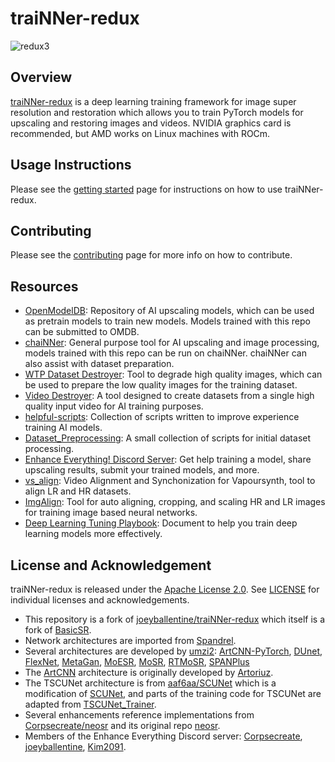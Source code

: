 # traiNNer-redux
![redux3](https://github.com/user-attachments/assets/d107b2fc-6b68-4d3e-b08d-82c8231796cb)

## Overview
[traiNNer-redux](https://trainner-redux.readthedocs.io/en/latest/index.html) is a deep learning training framework for image super resolution and restoration which allows you to train PyTorch models for upscaling and restoring images and videos. NVIDIA graphics card is recommended, but AMD works on Linux machines with ROCm.

## Usage Instructions
Please see the [getting started](https://trainner-redux.readthedocs.io/en/latest/getting_started.html) page for instructions on how to use traiNNer-redux.

## Contributing
Please see the [contributing](https://trainner-redux.readthedocs.io/en/latest/contributing.html) page for more info on how to contribute.

## Resources
- [OpenModelDB](https://openmodeldb.info/): Repository of AI upscaling models, which can be used as pretrain models to train new models. Models trained with this repo can be submitted to OMDB.
- [chaiNNer](https://github.com/chaiNNer-org/chaiNNer): General purpose tool for AI upscaling and image processing, models trained with this repo can be run on chaiNNer. chaiNNer can also assist with dataset preparation.
- [WTP Dataset Destroyer](https://github.com/umzi2/wtp_dataset_destroyer): Tool to degrade high quality images, which can be used to prepare the low quality images for the training dataset.
- [Video Destroyer](https://github.com/Kim2091/video-destroyer): A tool designed to create datasets from a single high quality input video for AI training purposes.
- [helpful-scripts](https://github.com/Kim2091/helpful-scripts): Collection of scripts written to improve experience training AI models.
- [Dataset_Preprocessing](https://github.com/umzi2/Dataset_Preprocessing): A small collection of scripts for initial dataset processing.
- [Enhance Everything! Discord Server](https://discord.gg/cpAUpDK): Get help training a model, share upscaling results, submit your trained models, and more.
- [vs_align](https://github.com/pifroggi/vs_align): Video Alignment and Synchonization for Vapoursynth, tool to align LR and HR datasets.
- [ImgAlign](https://github.com/sonic41592/ImgAlign): Tool for auto aligning, cropping, and scaling HR and LR images for training image based neural networks.
- [Deep Learning Tuning Playbook](https://developers.google.com/machine-learning/guides/deep-learning-tuning-playbook): Document to help you train deep learning models more effectively.

## License and Acknowledgement

traiNNer-redux is released under the [Apache License 2.0](LICENSE.txt). See [LICENSE](LICENSE/README.md) for individual licenses and acknowledgements.

- This repository is a fork of [joeyballentine/traiNNer-redux](https://github.com/joeyballentine/traiNNer-redux) which itself is a fork of [BasicSR](https://github.com/XPixelGroup/BasicSR).
- Network architectures are imported from [Spandrel](https://github.com/chaiNNer-org/spandrel).
- Several architectures are developed by [umzi2](https://github.com/umzi2): [ArtCNN-PyTorch](https://github.com/umzi2/ArtCNN-PyTorch), [DUnet](https://github.com/umzi2/DUnet), [FlexNet](https://github.com/umzi2/FlexNet), [MetaGan](https://github.com/umzi2/MetaGan), [MoESR](https://github.com/umzi2/MoESR), [MoSR](https://github.com/umzi2/MoSR), [RTMoSR](https://github.com/rewaifu/RTMoSR), [SPANPlus](https://github.com/umzi2/SPANPlus)
- The [ArtCNN](https://github.com/Artoriuz/ArtCNN) architecture is originally developed by [Artoriuz](https://github.com/Artoriuz).
- The TSCUNet architecture is from [aaf6aa/SCUNet](https://github.com/aaf6aa/SCUNet) which is a modification of [SCUNet](https://github.com/cszn/SCUNet), and parts of the training code for TSCUNet are adapted from [TSCUNet_Trainer](https://github.com/Demetter/TSCUNet_Trainer).
- Several enhancements reference implementations from [Corpsecreate/neosr](https://github.com/Corpsecreate/neosr) and its original repo [neosr](https://github.com/muslll/neosr).
- Members of the Enhance Everything Discord server: [Corpsecreate](https://github.com/Corpsecreate), [joeyballentine](https://github.com/joeyballentine), [Kim2091](https://github.com/Kim2091).
